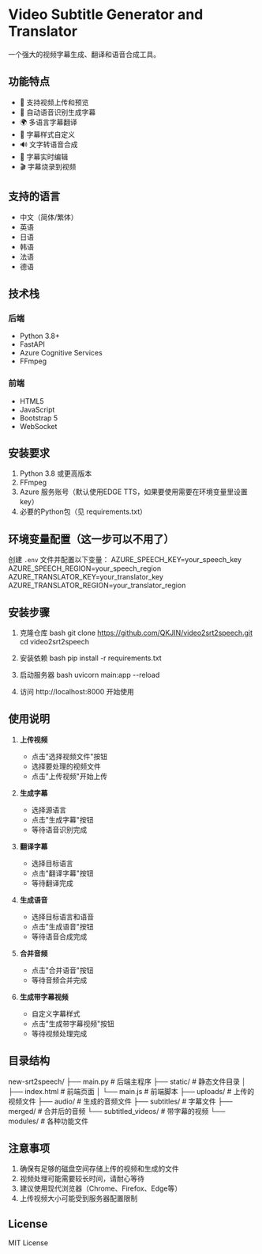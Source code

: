 # Video Subtitle Generator and Translator

一个强大的视频字幕生成、翻译和语音合成工具。

## 功能特点

- 🎥 支持视频上传和预览
- 🎯 自动语音识别生成字幕
- 🌍 多语言字幕翻译
- 🎨 字幕样式自定义
- 🔊 文字转语音合成
- 📝 字幕实时编辑
- 🎬 字幕烧录到视频

## 支持的语言

- 中文（简体/繁体）
- 英语
- 日语
- 韩语
- 法语
- 德语

## 技术栈

### 后端
- Python 3.8+
- FastAPI
- Azure Cognitive Services
- FFmpeg

### 前端
- HTML5
- JavaScript
- Bootstrap 5
- WebSocket

## 安装要求

1. Python 3.8 或更高版本
2. FFmpeg
3. Azure 服务账号（默认使用EDGE TTS，如果要使用需要在环境变量里设置key）
4. 必要的Python包（见 requirements.txt）

## 环境变量配置（这一步可以不用了）

创建 `.env` 文件并配置以下变量：
AZURE_SPEECH_KEY=your_speech_key
AZURE_SPEECH_REGION=your_speech_region
AZURE_TRANSLATOR_KEY=your_translator_key
AZURE_TRANSLATOR_REGION=your_translator_region


## 安装步骤

1. 克隆仓库
bash
git clone https://github.com/QKJIN/video2srt2speech.git
cd video2srt2speech

2. 安装依赖
bash
pip install -r requirements.txt

3. 启动服务器
bash
uvicorn main:app --reload


4. 访问 http://localhost:8000 开始使用

## 使用说明

1. **上传视频**
   - 点击"选择视频文件"按钮
   - 选择要处理的视频文件
   - 点击"上传视频"开始上传

2. **生成字幕**
   - 选择源语言
   - 点击"生成字幕"按钮
   - 等待语音识别完成

3. **翻译字幕**
   - 选择目标语言
   - 点击"翻译字幕"按钮
   - 等待翻译完成

4. **生成语音**
   - 选择目标语言和语音
   - 点击"生成语音"按钮
   - 等待语音合成完成

5. **合并音频**
   - 点击"合并语音"按钮
   - 等待音频合并完成

6. **生成带字幕视频**
   - 自定义字幕样式
   - 点击"生成带字幕视频"按钮
   - 等待视频处理完成

## 目录结构
new-srt2speech/
├── main.py # 后端主程序
├── static/ # 静态文件目录
│ ├── index.html # 前端页面
│ └── main.js # 前端脚本
├── uploads/ # 上传的视频文件
├── audio/ # 生成的音频文件
├── subtitles/ # 字幕文件
├── merged/ # 合并后的音频
└── subtitled_videos/ # 带字幕的视频
└── modules/ # 各种功能文件



## 注意事项

1. 确保有足够的磁盘空间存储上传的视频和生成的文件
2. 视频处理可能需要较长时间，请耐心等待
3. 建议使用现代浏览器（Chrome、Firefox、Edge等）
4. 上传视频大小可能受到服务器配置限制

## License

MIT License
